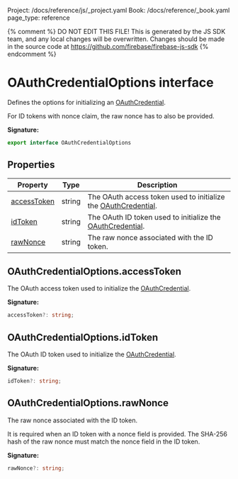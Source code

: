 Project: /docs/reference/js/_project.yaml
Book: /docs/reference/_book.yaml
page_type: reference

{% comment %}
DO NOT EDIT THIS FILE!
This is generated by the JS SDK team, and any local changes will be
overwritten. Changes should be made in the source code at
https://github.com/firebase/firebase-js-sdk
{% endcomment %}

# OAuthCredentialOptions interface
Defines the options for initializing an [OAuthCredential](./auth.oauthcredential.md#oauthcredential_class)<!-- -->.

For ID tokens with nonce claim, the raw nonce has to also be provided.

<b>Signature:</b>

```typescript
export interface OAuthCredentialOptions 
```

## Properties

|  Property | Type | Description |
|  --- | --- | --- |
|  [accessToken](./auth.oauthcredentialoptions.md#oauthcredentialoptionsaccesstoken) | string | The OAuth access token used to initialize the [OAuthCredential](./auth.oauthcredential.md#oauthcredential_class)<!-- -->. |
|  [idToken](./auth.oauthcredentialoptions.md#oauthcredentialoptionsidtoken) | string | The OAuth ID token used to initialize the [OAuthCredential](./auth.oauthcredential.md#oauthcredential_class)<!-- -->. |
|  [rawNonce](./auth.oauthcredentialoptions.md#oauthcredentialoptionsrawnonce) | string | The raw nonce associated with the ID token. |

## OAuthCredentialOptions.accessToken

The OAuth access token used to initialize the [OAuthCredential](./auth.oauthcredential.md#oauthcredential_class)<!-- -->.

<b>Signature:</b>

```typescript
accessToken?: string;
```

## OAuthCredentialOptions.idToken

The OAuth ID token used to initialize the [OAuthCredential](./auth.oauthcredential.md#oauthcredential_class)<!-- -->.

<b>Signature:</b>

```typescript
idToken?: string;
```

## OAuthCredentialOptions.rawNonce

The raw nonce associated with the ID token.

It is required when an ID token with a nonce field is provided. The SHA-256 hash of the raw nonce must match the nonce field in the ID token.

<b>Signature:</b>

```typescript
rawNonce?: string;
```
